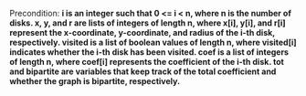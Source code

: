 Precondition: **i is an integer such that 0 <= i < n, where n is the number of disks. x, y, and r are lists of integers of length n, where x[i], y[i], and r[i] represent the x-coordinate, y-coordinate, and radius of the i-th disk, respectively. visited is a list of boolean values of length n, where visited[i] indicates whether the i-th disk has been visited. coef is a list of integers of length n, where coef[i] represents the coefficient of the i-th disk. tot and bipartite are variables that keep track of the total coefficient and whether the graph is bipartite, respectively.**